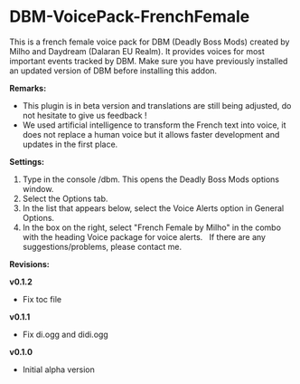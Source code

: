 # DBM-VoicePack-FrenchFemale
This is a french female voice pack for DBM (Deadly Boss Mods) created by Milho and Daydream (Dalaran EU Realm). It provides voices for most important events tracked by DBM. Make sure you have previously installed an updated version of DBM before installing this addon.

**Remarks:**
* This plugin is in beta version and translations are still being adjusted, do not hesitate to give us feedback !
* We used artificial intelligence to transform the French text into voice, it does not replace a human voice but it allows faster development and updates in the first place.

**Settings:**
1. Type in the console /dbm. This opens the Deadly Boss Mods options window.
1. Select the Options tab.
1. In the list that appears below, select the Voice Alerts option in General Options.
1. In the box on the right, select "French Female by Milho" in the combo with the heading Voice package for voice alerts.
 
If there are any suggestions/problems, please contact me.

**Revisions:**

**v0.1.2**
* Fix toc file

**v0.1.1**
* Fix di.ogg and didi.ogg

**v0.1.0**
* Initial alpha version

 
